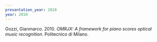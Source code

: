 ```yaml
---
presentation_year: 2010
year: 2010
---
```


Gozzi, Gianmarco. 2010. <i>OMRJX: A framework for piano scores optical music recognition</i>. Politecnico di Milano.